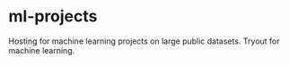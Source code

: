 # ml-projects
Hosting for machine learning projects on large public datasets. Tryout for machine learning.
